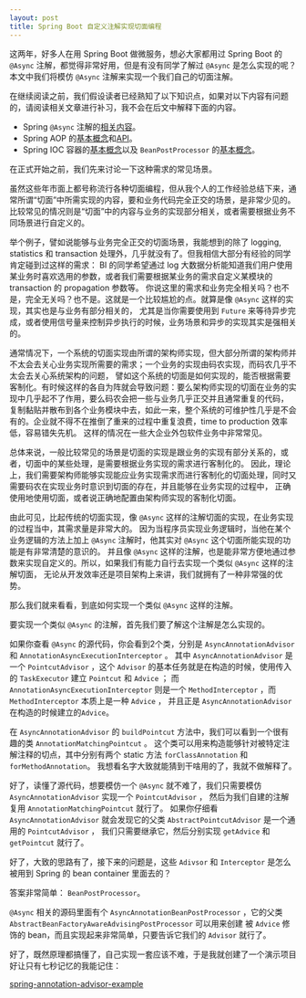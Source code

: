 ```yaml
---
layout: post
title: Spring Boot 自定义注解实现切面编程
---
```


这两年，好多人在用 Spring Boot 做微服务，想必大家都用过 Spring Boot 的 `@Async` 注解，都觉得非常好用，但是有没有同学了解过 `@Async` 是怎么实现的呢？
本文中我们将模仿 `@Async` 注解来实现一个我们自己的切面注解。

在继续阅读之前，我们假设读者已经熟知了以下知识点，如果对以下内容有问题的，请阅读相关文章进行补习，我不会在后文中解释下面的内容。

* Spring `@Async` 注解的[相关内容](https://docs.spring.io/spring/docs/5.1.2.RELEASE/spring-framework-reference/integration.html#scheduling-annotation-support-async)。
* Spring AOP 的[基本概念](https://docs.spring.io/spring/docs/5.1.2.RELEASE/spring-framework-reference/core.html#aop-introduction-defn)和[API](https://docs.spring.io/spring/docs/5.1.2.RELEASE/spring-framework-reference/core.html#aop-api)。
* Spring IOC 容器的[基本概念](https://docs.spring.io/spring/docs/5.1.2.RELEASE/spring-framework-reference/core.html#beans)以及 `BeanPostProcessor` 的[基本概念](https://docs.spring.io/spring/docs/5.1.2.RELEASE/spring-framework-reference/core.html#beans-factory-extension)。

在正式开始之前，我们先来讨论一下这种需求的常见场景。

虽然这些年市面上都号称流行各种切面编程，但从我个人的工作经验总结下来，通常所谓“切面”中所需实现的内容，要和业务代码完全正交的场景，是非常少见的。
比较常见的情况则是“切面”中的内容与业务的实现部分相关，或者需要根据业务不同场景进行自定义的。

举个例子，譬如说能够与业务完全正交的切面场景，我能想到的除了 logging, statistics 和 transaction 处理外，几乎就没有了。但我相信大部分有经验的同学肯定碰到过这样的需求：
BI 的同学希望通过 log 大数据分析能知道我们用户使用某业务时喜欢选用的参数，或者我们需要根据某业务的需求自定义某模块的 transaction 的 propagation 参数等。
你说这里的需求和业务完全相关吗？也不是，完全无关吗？也不是。这就是一个比较尴尬的点。就算是像 `@Async` 这样的实现，其实也是与业务有部分相关的，
尤其是当你需要使用到 `Future` 来等待异步完成，或者使用信号量来控制异步执行的时候，业务场景和异步的实现其实是强相关的。

通常情况下，一个系统的切面实现由所谓的架构师实现，但大部分所谓的架构师并不太会去关心业务实现所需要的需求；一个业务的实现由码农实现，而码农几乎不太会去关心系统架构的问题，
譬如这个系统的切面是如何实现的，能否根据需要客制化。有时候这样的各自为阵就会导致问题：要么架构师实现的切面在业务的实现中几乎起不了作用，要么码农会把一些与业务几乎正交并且通常重复的代码，
复制黏贴并散布到各个业务模块中去，如此一来，整个系统的可维护性几乎是不会有的。企业就不得不在推倒了重来的过程中重复浪费，time to production 效率低，容易错失先机。
这样的情况在一些大企业外包软件业务中非常常见。

总体来说，一般比较常见的场景是切面的实现是跟业务的实现有部分关系的，或者，切面中的某些处理，是需要根据业务实现的需求进行客制化的。
因此，理论上，我们需要架构师能够实现能应业务实现需求而进行客制化的切面处理，同时又需要码农在实现业务时意识到切面的存在，并且能够在业务实现的过程中，
正确使用地使用切面，或者说正确地配置由架构师实现的客制化切面。

由此可见，比起传统的切面实现，像 `@Async` 这样的注解切面的实现，在业务实现的过程当中，其需求量是非常大的。
因为当程序员实现业务逻辑时，当他在某个业务逻辑的方法上加上 `@Async` 注解时，他其实对 `@Async` 这个切面所能实现的功能是有非常清楚的意识的。
并且像 `@Async` 这样的注解，也是能非常方便地通过参数来实现自定义的。所以，如果我们有能力自行去实现一个类似 `@Async` 这样的注解切面，
无论从开发效率还是项目架构上来讲，我们就拥有了一种非常强的优势。

那么我们就来看看，到底如何实现一个类似 `@Async` 这样的注解。

要实现一个类似 `@Async` 的注解，首先我们要了解这个注解是怎么实现的。

如果你查看 `@Async` 的源代码，你会看到2个类，分别是 `AsyncAnnotationAdvisor` 和 `AnnotationAsyncExecutionInterceptor` 。
其中 `AsyncAnnotationAdvisor` 是一个 `PointcutAdvisor` ，这个 `Advisor` 的基本任务就是在构造的时候，使用传入的 `TaskExecutor` 建立 `Pointcut` 和 `Advice` ；
而 `AnnotationAsyncExecutionInterceptor` 则是一个 `MethodInterceptor` ，而 `MethodInterceptor` 本质上是一种 `Advice` ，
并且正是 `AsyncAnnotationAdvisor` 在构造的时候建立的`Advice`。

在 `AsyncAnnotationAdvisor` 的 `buildPointcut` 方法中，我们可以看到一个很有趣的类 `AnnotationMatchingPointcut` 。
这个类可以用来构造能够针对被特定注解注释的切点，其中分别有两个 static 方法 `forClassAnnotation` 和 `forMethodAnnotation`。
我想看名字大致就能猜到干啥用的了，我就不做解释了。

好了，读懂了源代码，想要模仿一个 `@Async` 就不难了，我们只需要模仿 `AsyncAnnotationAdvisor` 实现一个 `PointcutAdvisor` ，
然后为我们自建的注解复用 `AnnotationMatchingPointcut` 就行了。
如果你仔细看 `AsyncAnnotationAdvisor` 就会发现它的父类 `AbstractPointcutAdvisor` 是一个通用的 `PointcutAdvisor` ，
我们只需要继承它，然后分别实现 `getAdvice` 和 `getPointcut` 就行了。

好了，大致的思路有了，接下来的问题是，这些 `Adivsor` 和 `Interceptor` 是怎么被用到 Spring 的 bean container 里面去的？

答案非常简单： `BeanPostProcessor`。

`@Async` 相关的源码里面有个 `AsyncAnnotationBeanPostProcessor` ，它的父类 `AbstractBeanFactoryAwareAdvisingPostProcessor` 可以用来创建
被 `Advice` 修饰的 bean，而且实现起来非常简单，只要告诉它我们的 `Advisor` 就行了。

好了，既然原理都搞懂了，自己实现一套应该不难，于是我就创建了一个演示项目好让只有七秒记忆的我能记住：

[spring-annotation-advisor-example](https://github.com/dewafer/spring-annotation-advisor-example)
